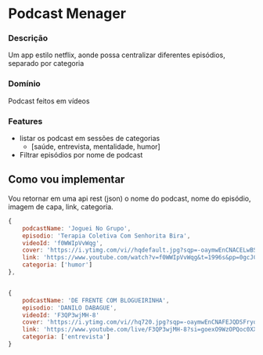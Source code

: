 # Podcast Menager

### Descrição

Um app estilo netflix, aonde possa centralizar diferentes episódios, separado por categoria

### Domínio

Podcast feitos em vídeos

### Features

- listar os podcast em sessões de categorias
  - [saúde, entrevista, mentalidade, humor]
- Filtrar episódios por nome de podcast

## Como vou implementar

Vou retornar em uma api rest (json) o nome do podcast, nome do episódio, imagem de capa, link, categoria.

```js
{
    podcastName: 'Joguei No Grupo',
    episodio: 'Terapia Coletiva Com Senhorita Bira',
    videoId: 'f0WWIpVvWqg',
    cover: 'https://i.ytimg.com/vi//hqdefault.jpg?sqp=-oaymwEnCNACELwBSFryq4qpAxkIARUAAIhCGAHYAQHiAQoIGBACGAY4AUAB&rs=AOn4CLDLUXudRNqnC6PSdPLOmwuxkStO7w',
    link: 'https://www.youtube.com/watch?v=f0WWIpVvWqg&t=1996s&pp=0gcJCesJAYcqIYzv',
    categoria: ['humor']
},


{
    podcastName: 'DE FRENTE COM BLOGUEIRINHA',
    episodio: 'DANILO DABAGUE',
    videoId: 'F3QP3wjMH-8'
    cover: 'https://i.ytimg.com/vi//hq720.jpg?sqp=-oaymwEnCNAFEJQDSFryq4qpAxkIARUAAIhCGAHYAQHiAQoIGBACGAY4AUAB&rs=AOn4CLA_U8KN89dooc1jurxUBXyNhd6yEw',
    link: 'https://www.youtube.com/live/F3QP3wjMH-8?si=goexO9WzOPQoc0XX',
    categoria: ['entrevista']
}

```
